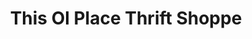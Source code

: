 ---
title: "This Ol Place Thrift Shoppe"
url: /hendricks/this-ol-place-thrift-shoppe/
shop: Gebrauchtwaren
---